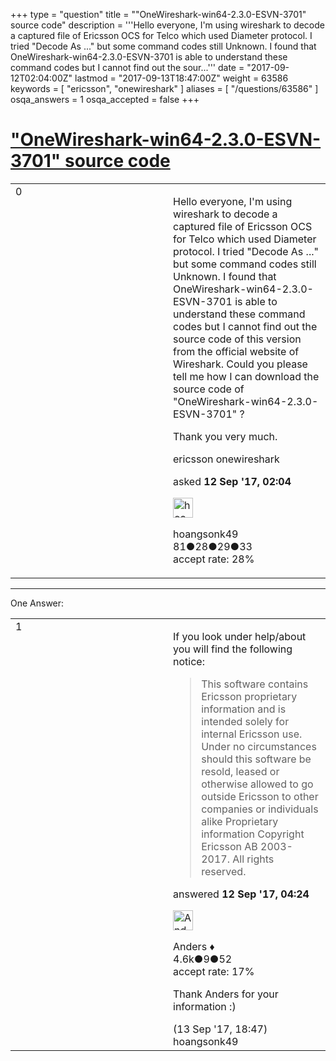 +++
type = "question"
title = "&quot;OneWireshark-win64-2.3.0-ESVN-3701&quot; source code"
description = '''Hello everyone, I&#x27;m using wireshark to decode a captured file of Ericsson OCS for Telco which used Diameter protocol. I tried &quot;Decode As ...&quot; but some command codes still Unknown. I found that OneWireshark-win64-2.3.0-ESVN-3701 is able to understand these command codes but I cannot find out the sour...'''
date = "2017-09-12T02:04:00Z"
lastmod = "2017-09-13T18:47:00Z"
weight = 63586
keywords = [ "ericsson", "onewireshark" ]
aliases = [ "/questions/63586" ]
osqa_answers = 1
osqa_accepted = false
+++

<div class="headNormal">

# ["OneWireshark-win64-2.3.0-ESVN-3701" source code](/questions/63586/onewireshark-win64-230-esvn-3701-source-code)

</div>

<div id="main-body">

<div id="askform">

<table id="question-table" style="width:100%;"><colgroup><col style="width: 50%" /><col style="width: 50%" /></colgroup><tbody><tr class="odd"><td style="width: 30px; vertical-align: top"><div class="vote-buttons"><span id="post-63586-upvote" class="ajax-command post-vote up" rel="nofollow" title="I like this post (click again to cancel)"> </span><div id="post-63586-score" class="post-score" title="current number of votes">0</div><span id="post-63586-downvote" class="ajax-command post-vote down" rel="nofollow" title="I dont like this post (click again to cancel)"> </span> <span id="favorite-mark" class="ajax-command favorite-mark" rel="nofollow" title="mark/unmark this question as favorite (click again to cancel)"> </span><div id="favorite-count" class="favorite-count"></div></div></td><td><div id="item-right"><div class="question-body"><p>Hello everyone, I'm using wireshark to decode a captured file of Ericsson OCS for Telco which used Diameter protocol. I tried "Decode As ..." but some command codes still Unknown. I found that OneWireshark-win64-2.3.0-ESVN-3701 is able to understand these command codes but I cannot find out the source code of this version from the official website of Wireshark. Could you please tell me how I can download the source code of "OneWireshark-win64-2.3.0-ESVN-3701" ?</p><p>Thank you very much.</p></div><div id="question-tags" class="tags-container tags"><span class="post-tag tag-link-ericsson" rel="tag" title="see questions tagged &#39;ericsson&#39;">ericsson</span> <span class="post-tag tag-link-onewireshark" rel="tag" title="see questions tagged &#39;onewireshark&#39;">onewireshark</span></div><div id="question-controls" class="post-controls"></div><div class="post-update-info-container"><div class="post-update-info post-update-info-user"><p>asked <strong>12 Sep '17, 02:04</strong></p><img src="https://secure.gravatar.com/avatar/824a7342f59ff90e6040505b38626416?s=32&amp;d=identicon&amp;r=g" class="gravatar" width="32" height="32" alt="hoangsonk49&#39;s gravatar image" /><p><span>hoangsonk49</span><br />
<span class="score" title="81 reputation points">81</span><span title="28 badges"><span class="badge1">●</span><span class="badgecount">28</span></span><span title="29 badges"><span class="silver">●</span><span class="badgecount">29</span></span><span title="33 badges"><span class="bronze">●</span><span class="badgecount">33</span></span><br />
<span class="accept_rate" title="Rate of the user&#39;s accepted answers">accept rate:</span> <span title="hoangsonk49 has 2 accepted answers">28%</span></p></div></div><div id="comments-container-63586" class="comments-container"></div><div id="comment-tools-63586" class="comment-tools"></div><div class="clear"></div><div id="comment-63586-form-container" class="comment-form-container"></div><div class="clear"></div></div></td></tr></tbody></table>

------------------------------------------------------------------------

<div class="tabBar">

<span id="sort-top"></span>

<div class="headQuestions">

One Answer:

</div>

</div>

<span id="63587"></span>

<div id="answer-container-63587" class="answer">

<table style="width:100%;"><colgroup><col style="width: 50%" /><col style="width: 50%" /></colgroup><tbody><tr class="odd"><td style="width: 30px; vertical-align: top"><div class="vote-buttons"><span id="post-63587-upvote" class="ajax-command post-vote up" rel="nofollow" title="I like this post (click again to cancel)"> </span><div id="post-63587-score" class="post-score" title="current number of votes">1</div><span id="post-63587-downvote" class="ajax-command post-vote down" rel="nofollow" title="I dont like this post (click again to cancel)"> </span></div></td><td><div class="item-right"><div class="answer-body"><p>If you look under help/about you will find the following notice:</p><blockquote><p>This software contains Ericsson proprietary information and is intended solely for internal Ericsson use. Under no circumstances should this software be resold, leased or otherwise allowed to go outside Ericsson to other companies or individuals alike Proprietary information Copyright Ericsson AB 2003-2017. All rights reserved.</p></blockquote></div><div class="answer-controls post-controls"></div><div class="post-update-info-container"><div class="post-update-info post-update-info-user"><p>answered <strong>12 Sep '17, 04:24</strong></p><img src="https://secure.gravatar.com/avatar/2d3d425a7a829209431fb38d326b53af?s=32&amp;d=identicon&amp;r=g" class="gravatar" width="32" height="32" alt="Anders&#39;s gravatar image" /><p><span>Anders ♦</span><br />
<span class="score" title="4578 reputation points"><span>4.6k</span></span><span title="9 badges"><span class="silver">●</span><span class="badgecount">9</span></span><span title="52 badges"><span class="bronze">●</span><span class="badgecount">52</span></span><br />
<span class="accept_rate" title="Rate of the user&#39;s accepted answers">accept rate:</span> <span title="Anders has 56 accepted answers">17%</span></p></div></div><div id="comments-container-63587" class="comments-container"><span id="63595"></span><div id="comment-63595" class="comment"><div id="post-63595-score" class="comment-score"></div><div class="comment-text"><p>Thank Anders for your information :)</p></div><div id="comment-63595-info" class="comment-info"><span class="comment-age">(13 Sep '17, 18:47)</span> <span class="comment-user userinfo">hoangsonk49</span></div></div></div><div id="comment-tools-63587" class="comment-tools"></div><div class="clear"></div><div id="comment-63587-form-container" class="comment-form-container"></div><div class="clear"></div></div></td></tr></tbody></table>

</div>

<div class="paginator-container-left">

</div>

</div>

</div>

